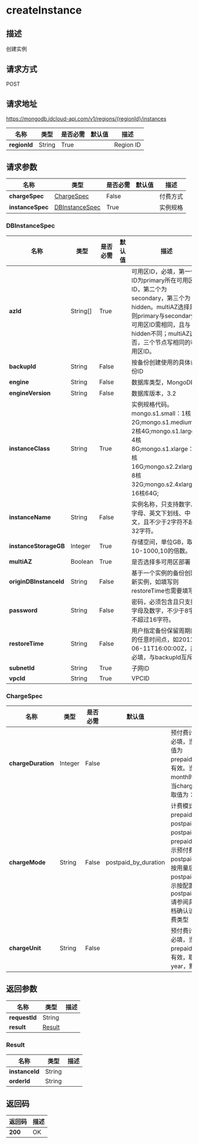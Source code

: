 # createInstance


## 描述
创建实例

## 请求方式
POST

## 请求地址
https://mongodb.jdcloud-api.com/v1/regions/{regionId}/instances

|名称|类型|是否必需|默认值|描述|
|---|---|---|---|---|
|**regionId**|String|True||Region ID|

## 请求参数
|名称|类型|是否必需|默认值|描述|
|---|---|---|---|---|
|**chargeSpec**|[ChargeSpec](##ChargeSpec)|False||付费方式|
|**instanceSpec**|[DBInstanceSpec](##DBInstanceSpec)|True||实例规格|

### <a name="DBInstanceSpec">DBInstanceSpec</a>
|名称|类型|是否必需|默认值|描述|
|---|---|---|---|---|
|**azId**|String[]|True||可用区ID，必填，第一个ID为primary所在可用区ID，第二个为secondary，第三个为hidden。multiAZ选择是，则primary与secondary的可用区ID需相同，且与hidden不同；multiAZ选择否，三个节点写相同的可用区ID。|
|**backupId**|String|False||按备份创建使用的具体备份ID|
|**engine**|String|False||数据库类型，MongoDB|
|**engineVersion**|String|False||数据库版本，3.2|
|**instanceClass**|String|True||实例规格代码。mongo.s1.small：1核2G;mongo.s1.medium：2核4G;mongo.s1.large：4核8G;mongo.s1.xlarge：8核16G;mongo.s2.2xlarge：8核32G;mongo.s2.4xlarge：16核64G;|
|**instanceName**|String|False||实例名称，只支持数字、字母、英文下划线、中文，且不少于2字符不超过32字符。|
|**instanceStorageGB**|Integer|True||存储空间，单位GB，取值10-1000,10的倍数。|
|**multiAZ**|Boolean|True||是否选择多可用区部署|
|**originDBInstanceId**|String|False||基于一个实例的备份创建新实例，如填写则restoreTime也需要填写。|
|**password**|String|False||密码，必须包含且只支持字母及数字，不少于8字符不超过16字符。|
|**restoreTime**|String|False||用户指定备份保留周期内的任意时间点，如2011-06-11T16:00:00Z，非必填，与backupId互斥。|
|**subnetId**|String|True||子网ID|
|**vpcId**|String|True||VPCID|
### <a name="ChargeSpec">ChargeSpec</a>
|名称|类型|是否必需|默认值|描述|
|---|---|---|---|---|
|**chargeDuration**|Integer|False||预付费计费时长，预付费必填，当chargeMode取值为prepaid_by_duration时有效。当chargeUnit为month时取值为：1~9，当chargeUnit为year时取值为：1、2、3|
|**chargeMode**|String|False|postpaid_by_duration|计费模式，取值为：prepaid_by_duration，postpaid_by_usage或postpaid_by_duration，prepaid_by_duration表示预付费，postpaid_by_usage表示按用量后付费，postpaid_by_duration表示按配置后付费，默认为postpaid_by_duration.请参阅具体产品线帮助文档确认该产品线支持的计费类型|
|**chargeUnit**|String|False||预付费计费单位，预付费必填，当chargeMode为prepaid_by_duration时有效，取值为：month、year，默认为month|

## 返回参数
|名称|类型|描述|
|---|---|---|
|**requestId**|String||
|**result**|[Result](##Result)||


### <a name="Result">Result</a>
|名称|类型|描述|
|---|---|---|
|**instanceId**|String||
|**orderId**|String||

## 返回码
|返回码|描述|
|---|---|
|**200**|OK|
